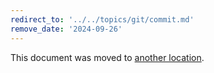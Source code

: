 ```yaml
---
redirect_to: '../../topics/git/commit.md'
remove_date: '2024-09-26'
---
```


This document was moved to [another location](../../topics/git/commit.md).

<!-- This redirect file can be deleted after <2024-09-26>. -->
<!-- Redirects that point to other docs in the same project expire in three months. -->
<!-- Redirects that point to docs in a different project or site (for example, link is not relative and starts with `https:`) expire in one year. -->
<!-- Before deletion, see: https://docs.gitlab.com/ee/development/documentation/redirects.html -->
